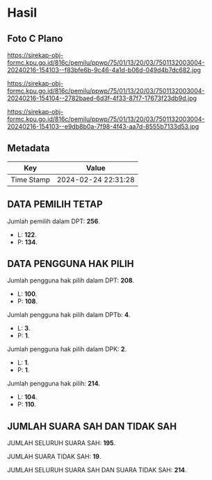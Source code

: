 # Hasil

## Foto C Plano

https://sirekap-obj-formc.kpu.go.id/816c/pemilu/ppwp/75/01/13/20/03/7501132003004-20240216-154103--f83bfe6b-9c46-4a1d-b06d-049d4b7dc682.jpg

https://sirekap-obj-formc.kpu.go.id/816c/pemilu/ppwp/75/01/13/20/03/7501132003004-20240216-154104--2782baed-6d3f-4f33-87f7-17673f23db9d.jpg

https://sirekap-obj-formc.kpu.go.id/816c/pemilu/ppwp/75/01/13/20/03/7501132003004-20240216-154103--e9db8b0a-7f98-4f43-aa7d-8555b7133d53.jpg


## Metadata

| Key        | Value               |
| ---------- | ------------------- |
| Time Stamp | 2024-02-24 22:31:28 |


## DATA PEMILIH TETAP

Jumlah pemilih dalam DPT: **256**.
 * L: **122**.
 * P: **134**.

## DATA PENGGUNA HAK PILIH

Jumlah pengguna hak pilih dalam DPT: **208**.
 * L: **100**.
 * P: **108**.

Jumlah pengguna hak pilih dalam DPTb: **4**.
 * L: **3**.
 * P: **1**.

Jumlah pengguna hak pilih dalam DPK: **2**.
 * L: **1**.
 * P: **1**.

Jumlah pengguna hak pilih: **214**.
 * L: **104**.
 * P: **110**.

## JUMLAH SUARA SAH DAN TIDAK SAH

JUMLAH SELURUH SUARA SAH: **195**.

JUMLAH SUARA TIDAK SAH: **19**.

JUMLAH SELURUH SUARA SAH DAN SUARA TIDAK SAH: **214**.


